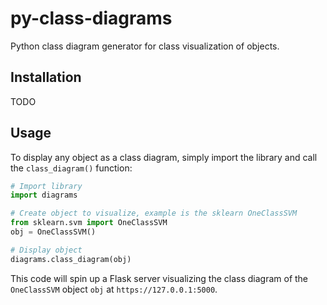 # py-class-diagrams
Python class diagram generator for class visualization of objects.

## Installation
TODO

## Usage
To display any object as a class diagram, simply import the library and call the `class_diagram()` function:

```python
# Import library
import diagrams

# Create object to visualize, example is the sklearn OneClassSVM
from sklearn.svm import OneClassSVM
obj = OneClassSVM()

# Display object
diagrams.class_diagram(obj)
```

This code will spin up a Flask server visualizing the class diagram of the `OneClassSVM` object `obj` at `https://127.0.0.1:5000`.

